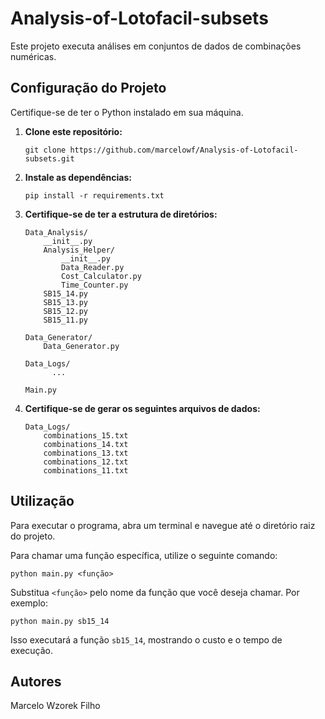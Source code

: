 # Analysis-of-Lotofacil-subsets

Este projeto executa análises em conjuntos de dados de combinações numéricas.

## Configuração do Projeto

Certifique-se de ter o Python instalado em sua máquina.

1. **Clone este repositório:**

   ```
   git clone https://github.com/marcelowf/Analysis-of-Lotofacil-subsets.git
   ```

2. **Instale as dependências:**

   ```
   pip install -r requirements.txt
   ```

3. **Certifique-se de ter a estrutura de diretórios:**

   ```
   Data_Analysis/
       __init__.py
       Analysis_Helper/
           __init__.py
           Data_Reader.py
           Cost_Calculator.py
           Time_Counter.py
       SB15_14.py
       SB15_13.py
       SB15_12.py
       SB15_11.py
   
   Data_Generator/
       Data_Generator.py
   
   Data_Logs/
         ...
   
   Main.py
   ```

4. **Certifique-se de gerar os seguintes arquivos de dados:**

   ```
   Data_Logs/
       combinations_15.txt
       combinations_14.txt
       combinations_13.txt
       combinations_12.txt
       combinations_11.txt
   ```

## Utilização

Para executar o programa, abra um terminal e navegue até o diretório raiz do projeto.

Para chamar uma função específica, utilize o seguinte comando:

```
python main.py <função>
```

Substitua `<função>` pelo nome da função que você deseja chamar. Por exemplo:

```
python main.py sb15_14
```

Isso executará a função `sb15_14`, mostrando o custo e o tempo de execução.

## Autores

Marcelo Wzorek Filho
